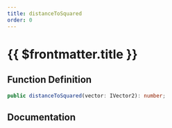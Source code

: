 ```yaml
---
title: distanceToSquared
order: 0
---
```


# {{ $frontmatter.title }}

## Function Definition

```ts
public distanceToSquared(vector: IVector2): number;
```

## Documentation

<!--@include: ./parts/distanceToSquared.md-->
